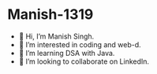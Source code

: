 # Manish-1319
- 👋 Hi, I’m Manish Singh.
- 👀 I’m interested in coding and web-d.
- 🌱 I’m learning DSA with Java.
- 💞️ I’m looking to collaborate on LinkedIn. 
